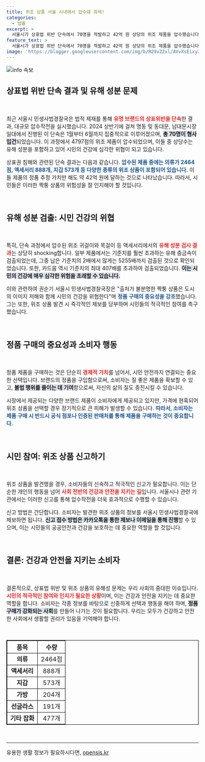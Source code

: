 ```yaml
---
title: 위조 상품 서울 시내에서 압수돼 화제!
categories:
  - 법률
excerpt: >
  서울시가 상표법 위반 단속에서 70명을 적발하고 42억 원 상당의 위조 제품을 압수했습니다. 특히, 일부 제품에서 검출된 유해 중금속이 기준치를 초과해 시민 건강을 위협하고 있어 정품 구매가 중요하다는 경고가 이어집니다.
feature_text: >
  서울시가 상표법 위반 단속에서 70명을 적발하고 42억 원 상당의 위조 제품을 압수했습니다. 특히, 일부 제품에서 검출된 유해 중금속이 기준치를 초과해 시민 건강을 위협하고 있어 정품 구매가 중요하다는 경고가 이어집니다.
image: 'https://blogger.googleusercontent.com/img/b/R29vZ2xl/AVvXsEixyZcFfHzMRdzZMjFBmAUKJYCLCGyLL1o632UiGVXcaFdKo_bkvkuCioo0uUKlGfBVcT3P84aROyZIXSBEx3Aw5nCQ3pTgDom1WDC4m8eifvWiAmWEEVb4x6G_l8C0QH225ldMjyaFvpxGEBGNO37VmDTDMHGhJPq73UglMfDca1-0aw/s1600/blogspot.png'
---
```


<p><img src="https://blogger.googleusercontent.com/img/b/R29vZ2xl/AVvXsEixyZcFfHzMRdzZMjFBmAUKJYCLCGyLL1o632UiGVXcaFdKo_bkvkuCioo0uUKlGfBVcT3P84aROyZIXSBEx3Aw5nCQ3pTgDom1WDC4m8eifvWiAmWEEVb4x6G_l8C0QH225ldMjyaFvpxGEBGNO37VmDTDMHGhJPq73UglMfDca1-0aw/s1600/blogspot.png" alt="info 속보" /></p>

<h2 data-ke-size="size26">상표법 위반 단속 결과 및 유해 성분 문제</h2>

<p data-ke-size="size16">&nbsp;</p>

<p>최근 서울시 민생사법경찰국은 법적 제재를 통해 <b><span style="color: #ee2323;">유명 브랜드의 상표위반을 단속</span></b>한 결과, 대규모 압수작전을 실시했습니다. 2024 상반기에 걸쳐 명동 및 동대문, 남대문시장 일대에서 진행된 이 단속은 1월부터 6월까지 집중적으로 이루어졌으며, <b><span style="background-color: #21538527;">총 70명이 형사입건</span></b>되었습니다. 이 과정에서 4797점의 위조 제품이 압수되었으며, 이들 중 상당수는 유해 성분을 포함하고 있어 시민의 건강에 심각한 위협이 되고 있습니다.</p>

<p>상표권 침해와 관련된 단속 결과는 다음과 같습니다. <b><span style="color: #1a5490;">압수된 제품 중에는 의류가 2464점, 액세서리 888개, 지갑 573개 등 다양한 종류의 위조 상품이 포함되어 있습니다.</span></b> 이들 제품의 정품 추정 가치만 해도 약 42억 원에 달하는 것으로 나타났습니다. 따라서, 시민들은 이러한 짝퉁 상품의 위험성을 잘 인지해야 할 것입니다.</p>

<p data-ke-size="size16">&nbsp;</p>

<h2 data-ke-size="size26">유해 성분 검출: 시민 건강의 위협</h2>

<p data-ke-size="size16">&nbsp;</p>

<p>특히, 단속 과정에서 압수된 위조 귀걸이와 목걸이 등 액세서리에서의 <b><span style="color: #ee2323;">유해 성분 검사 결과</span></b>는 상당히 shocking합니다. 일부 제품에서는 기준치를 훨씬 초과하는 유해 중금속이 검출되었는데, 그중 납은 기준치의 2배에서 많게는 5255배까지 검출된 것으로 확인되었습니다. 또한, 카드뮴 역시 기준치의 최대 407배를 초과하여 검출되었습니다. <b><span style="background-color: #21538527;">이는 시민의 건강에 매우 심각한 위험을 초래할 수 있습니다.</span></b></p>

<p>이와 관련하여 권순기 서울시 민생사법경찰국장은 "출처가 불분명한 짝퉁 상품은 도시의 이미지 저해와 함께 시민의 건강을 위협한다"며 <b><span style="color: #1a5490;">정품 구매의 중요성을 강조</span></b>했습니다. 그는 또한, 위조 상품 발견 시 즉각적인 제보를 당부하며 시민들의 적극적인 참여를 촉구했습니다.</p>

<p data-ke-size="size16">&nbsp;</p>

<h2 data-ke-size="size26">정품 구매의 중요성과 소비자 행동</h2>

<p data-ke-size="size16">&nbsp;</p>

<p>정품 제품을 구매하는 것은 단순히 <b><span style="color: #ee2323;">경제적 가치</span></b>를 넘어서, 시민 안전까지 연결되는 중요한 선택입니다. 브랜드의 정품을 구입함으로써, 소비자는 질 좋은 제품을 확보할 수 있고, <b><span style="background-color: #21538527;">불법 행위를 줄이는 데 기여</span></b>함으로써, 자신의 삶의 질도 증진시킬 수 있습니다.</p>

<p>시장에서 제공되는 다양한 브랜드 제품이 소비자에게 제공되고 있지만, 가격에 현혹되어 위조 상품을 선택할 경우 장기적으로 큰 피해가 발생할 수 있습니다. <b><span style="color: #1a5490;">따라서, 소비자는 제품 구매 시 반드시 공식 점포나 인증된 판매처를 통해 제품을 구매하는 것이 중요합니다.</span></b></p>

<p data-ke-size="size16">&nbsp;</p>

<h2 data-ke-size="size26">시민 참여: 위조 상품 신고하기</h2>

<p data-ke-size="size16">&nbsp;</p>

<p>위조 상품을 발견했을 경우, 소비자들의 신속하고 적극적인 신고가 필요합니다. 이는 단순한 개인의 행동을 넘어 <b><span style="color: #ee2323;">사회 전반의 건강과 안전을 지키는 길</span></b>입니다. 서울시나 관련 기관에서는 이러한 신고를 통해 압수작전을 더욱 효과적으로 수행할 수 있습니다.</p>

<p>신고 방법은 간단합니다. 소비자는 발견한 위조 상품의 정보를 서울시 민생사법경찰국에 제보하면 됩니다. <b><span style="background-color: #21538527;">신고 접수 방법은 카카오톡을 통한 제보나 이메일을 통해 진행</span></b>할 수 있으며, 이는 시민들의 공공안전과 건강을 보호하는 데 중요한 역할을 할 것입니다.</p>

<p data-ke-size="size16">&nbsp;</p>

<h2 data-ke-size="size26">결론: 건강과 안전을 지키는 소비자</h2>

<p data-ke-size="size16">&nbsp;</p>

<p>결론적으로, 상표법 위반 및 위조 상품의 유해성 문제는 우리 사회의 중대한 이슈입니다. <b><span style="color: #ee2323;">시민의 적극적인 참여와 인지가 필요한 상황</span></b>이며, 이는 건강과 안전을 지키는 데 중요한 역할을 합니다. 소비자는 각종 정보를 바탕으로 신중하게 선택과 행동을 해야 하며, <b><span style="background-color: #21538527;">정품 구매가 강화되는 사회</span></b>를 만들어 나가는 것이 필요합니다. 우리는 모두가 건강하고 안전한 사회에서 생활할 권리가 있음을 기억해야 합니다.</p>

<p data-ke-size="size16">&nbsp;</p>

<table style="width:100%; border: 1px solid black; border-collapse: collapse;">
    <tr>
        <th style="text-align: center; border: 1px solid black;">품목</th>
        <th style="text-align: center; border: 1px solid black;">수량</th>
    </tr>
    <tr>
        <td style="text-align: center; border: 1px solid black;"><b>의류</b></td>
        <td style="text-align: center; border: 1px solid black;">2464점</td>
    </tr>
    <tr>
        <td style="text-align: center; border: 1px solid black;"><b>액세서리</b></td>
        <td style="text-align: center; border: 1px solid black;">888개</td>
    </tr>
    <tr>
        <td style="text-align: center; border: 1px solid black;"><b>지갑</b></td>
        <td style="text-align: center; border: 1px solid black;">573개</td>
    </tr>
    <tr>
        <td style="text-align: center; border: 1px solid black;"><b>가방</b></td>
        <td style="text-align: center; border: 1px solid black;">204개</td>
    </tr>
    <tr>
        <td style="text-align: center; border: 1px solid black;"><b>선글라스</b></td>
        <td style="text-align: center; border: 1px solid black;">191개</td>
    </tr>
    <tr>
        <td style="text-align: center; border: 1px solid black;"><b>기타 잡화</b></td>
        <td style="text-align: center; border: 1px solid black;">477개</td>
    </tr>
</table>

<p data-ke-size="size16">&nbsp;</p>

<hr />
유용한 생활 정보가 필요하시다면, <a href="https://opensis.kr" rel="dofollow">opensis.kr</a>


